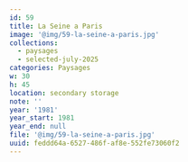 ```yaml
---
id: 59
title: La Seine a Paris
image: '@img/59-la-seine-a-paris.jpg'
collections:
  - paysages
  - selected-july-2025
categories: Paysages
w: 30
h: 45
location: secondary storage
note: ''
year: '1981'
year_start: 1981
year_end: null
file: '@img/59-la-seine-a-paris.jpg'
uuid: feddd64a-6527-486f-af8e-552fe73060f2
---
```


